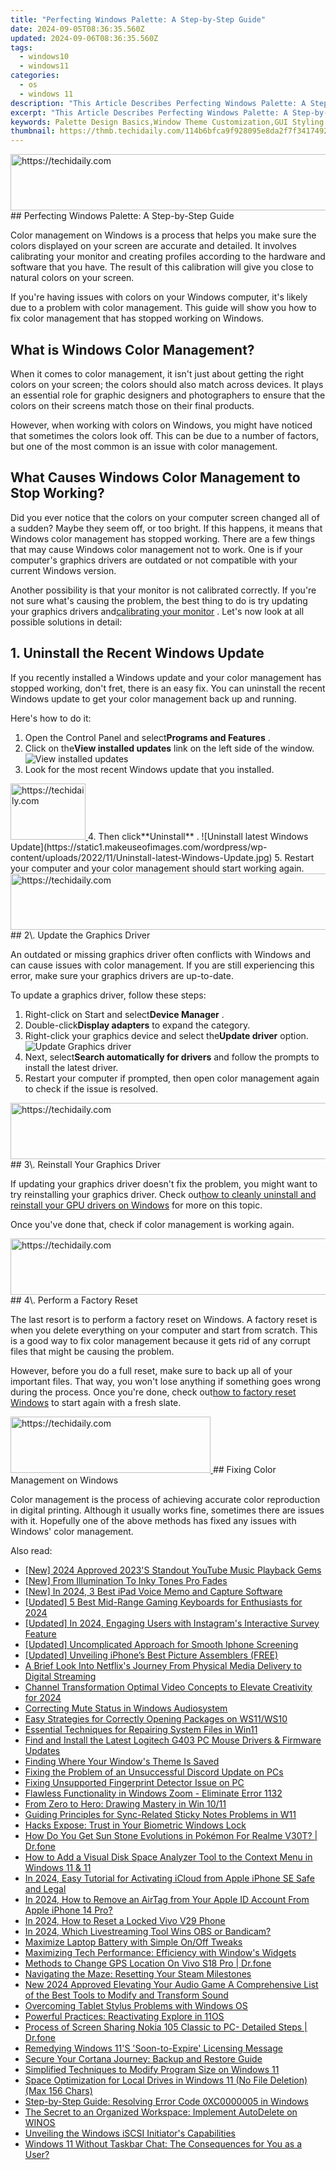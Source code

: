 ```yaml
---
title: "Perfecting Windows Palette: A Step-by-Step Guide"
date: 2024-09-05T08:36:35.560Z
updated: 2024-09-06T08:36:35.560Z
tags:
  - windows10
  - windows11
categories:
  - os
  - windows 11
description: "This Article Describes Perfecting Windows Palette: A Step-by-Step Guide"
excerpt: "This Article Describes Perfecting Windows Palette: A Step-by-Step Guide"
keywords: Palette Design Basics,Window Theme Customization,GUI Styling Tips,Color Scheme Creation,Interface Enhancement Steps,Windows Aesthetics Guide,Theme Setup Walkthrough
thumbnail: https://thmb.techidaily.com/114b6bfca9f928095e8da2f7f3417492afac50bf37b6d4d36fe64b43b43e9aea.jpg
---
```


<!-- affiliate ads begin -->
<a href="https://appsumo.8odi.net/c/5597632/2118321/7443" target="_top" id="2118321">
  <img src="//a.impactradius-go.com/display-ad/7443-2118321" border="0" alt="https://techidaily.com" width="600" height="90"/>
</a>
<img height="0" width="0" src="https://appsumo.8odi.net/i/5597632/2118321/7443" style="position:absolute;visibility:hidden;" border="0" />
<!-- affiliate ads end -->
## Perfecting Windows Palette: A Step-by-Step Guide

 Color management on Windows is a process that helps you make sure the colors displayed on your screen are accurate and detailed. It involves calibrating your monitor and creating profiles according to the hardware and software that you have. The result of this calibration will give you close to natural colors on your screen.

 If you're having issues with colors on your Windows computer, it's likely due to a problem with color management. This guide will show you how to fix color management that has stopped working on Windows.

## What is Windows Color Management?

 When it comes to color management, it isn't just about getting the right colors on your screen; the colors should also match across devices. It plays an essential role for graphic designers and photographers to ensure that the colors on their screens match those on their final products.

 However, when working with colors on Windows, you might have noticed that sometimes the colors look off. This can be due to a number of factors, but one of the most common is an issue with color management.

## What Causes Windows Color Management to Stop Working?

 Did you ever notice that the colors on your computer screen changed all of a sudden? Maybe they seem off, or too bright. If this happens, it means that Windows color management has stopped working. There are a few things that may cause Windows color management not to work. One is if your computer's graphics drivers are outdated or not compatible with your current Windows version.

 Another possibility is that your monitor is not calibrated correctly. If you're not sure what's causing the problem, the best thing to do is try updating your graphics drivers and[calibrating your monitor](https://www.makeuseof.com/how-to-calibrate-monitor-colors/) . Let's now look at all possible solutions in detail:

## 1\. Uninstall the Recent Windows Update

 If you recently installed a Windows update and your color management has stopped working, don't fret, there is an easy fix. You can uninstall the recent Windows update to get your color management back up and running.

Here's how to do it:

1. Open the Control Panel and select**Programs and Features** .
2. Click on the**View installed updates** link on the left side of the window.  
![View installed updates](https://static1.makeuseofimages.com/wordpress/wp-content/uploads/2022/11/View-installed-updates.jpg)
3. Look for the most recent Windows update that you installed.
<!-- affiliate ads begin -->
<a href="https://bluettiit.sjv.io/c/5597632/2114263/17093" target="_top" id="2114263">
  <img src="//a.impactradius-go.com/display-ad/17093-2114263" border="0" alt="https://techidaily.com" width="120" height="90"/>
</a>
<img height="0" width="0" src="https://bluettiit.sjv.io/i/5597632/2114263/17093" style="position:absolute;visibility:hidden;" border="0" />
<!-- affiliate ads end -->
4. Then click**Uninstall** .  
![Uninstall latest Windows Update](https://static1.makeuseofimages.com/wordpress/wp-content/uploads/2022/11/Uninstall-latest-Windows-Update.jpg)
5. Restart your computer and your color management should start working again.

<!-- affiliate ads begin -->
<a href="https://appsumo.8odi.net/c/5597632/2123733/7443" target="_top" id="2123733">
  <img src="//a.impactradius-go.com/display-ad/7443-2123733" border="0" alt="https://techidaily.com" width="728" height="90"/>
</a>
<img height="0" width="0" src="https://appsumo.8odi.net/i/5597632/2123733/7443" style="position:absolute;visibility:hidden;" border="0" />
<!-- affiliate ads end -->
## 2\. Update the Graphics Driver

 An outdated or missing graphics driver often conflicts with Windows and can cause issues with color management. If you are still experiencing this error, make sure your graphics drivers are up-to-date.

To update a graphics driver, follow these steps:

1. Right-click on Start and select**Device Manager** .
2. Double-click**Display adapters** to expand the category.
3. Right-click your graphics device and select the**Update driver** option.  
![Update Graphics driver](https://static1.makeuseofimages.com/wordpress/wp-content/uploads/2022/11/Update-Graphics-driver.jpg)
4. Next, select**Search automatically for drivers** and follow the prompts to install the latest driver.
5. Restart your computer if prompted, then open color management again to check if the issue is resolved.

<!-- affiliate ads begin -->
<a href="https://appsumo.8odi.net/c/5597632/2123736/7443" target="_top" id="2123736">
  <img src="//a.impactradius-go.com/display-ad/7443-2123736" border="0" alt="https://techidaily.com" width="728" height="90"/>
</a>
<img height="0" width="0" src="https://appsumo.8odi.net/i/5597632/2123736/7443" style="position:absolute;visibility:hidden;" border="0" />
<!-- affiliate ads end -->
## 3\. Reinstall Your Graphics Driver

 If updating your graphics driver doesn't fix the problem, you might want to try reinstalling your graphics driver. Check out[how to cleanly uninstall and reinstall your GPU drivers on Windows](https://www.makeuseof.com/how-to-cleanly-install-and-reinstall-gpu-drivers-on-windows/) for more on this topic.

 Once you've done that, check if color management is working again.

<!-- affiliate ads begin -->
<a href="https://appsumo.8odi.net/c/5597632/2123740/7443" target="_top" id="2123740">
  <img src="//a.impactradius-go.com/display-ad/7443-2123740" border="0" alt="https://techidaily.com" width="728" height="90"/>
</a>
<img height="0" width="0" src="https://appsumo.8odi.net/i/5597632/2123740/7443" style="position:absolute;visibility:hidden;" border="0" />
<!-- affiliate ads end -->
## 4\. Perform a Factory Reset

 The last resort is to perform a factory reset on Windows. A factory reset is when you delete everything on your computer and start from scratch. This is a good way to fix color management because it gets rid of any corrupt files that might be causing the problem.

 However, before you do a full reset, make sure to back up all of your important files. That way, you won't lose anything if something goes wrong during the process. Once you're done, check out[how to factory reset Windows](https://www.makeuseof.com/tag/4-ways-factory-reset-windows-computer/) to start again with a fresh slate.

<!-- affiliate ads begin -->
<a href="https://wigfever.sjv.io/c/5597632/2014857/22899" target="_top" id="2014857">
  <img src="//a.impactradius-go.com/display-ad/22899-2014857" border="0" alt="https://techidaily.com" width="320" height="90"/>
</a>
<img height="0" width="0" src="https://wigfever.sjv.io/i/5597632/2014857/22899" style="position:absolute;visibility:hidden;" border="0" />
<!-- affiliate ads end -->
## Fixing Color Management on Windows

 Color management is the process of achieving accurate color reproduction in digital printing. Although it usually works fine, sometimes there are issues with it. Hopefully one of the above methods has fixed any issues with Windows' color management.


<ins class="adsbygoogle"
     style="display:block"
     data-ad-format="autorelaxed"
     data-ad-client="ca-pub-7571918770474297"
     data-ad-slot="1223367746"></ins>



<ins class="adsbygoogle"
     style="display:block"
     data-ad-client="ca-pub-7571918770474297"
     data-ad-slot="8358498916"
     data-ad-format="auto"
     data-full-width-responsive="true"></ins>

<span class="atpl-alsoreadstyle">Also read:</span>
<div><ul>
<li><a href="https://facebook-record-videos.techidaily.com/new-2024-approved-2023s-standout-youtube-music-playback-gems/"><u>[New] 2024 Approved  2023'S Standout YouTube Music Playback Gems</u></a></li>
<li><a href="https://some-techniques.techidaily.com/new-from-illumination-to-inky-tones-pro-fades/"><u>[New] From Illumination To Inky Tones  Pro Fades</u></a></li>
<li><a href="https://video-screen-grab.techidaily.com/new-in-2024-3-best-ipad-voice-memo-and-capture-software/"><u>[New] In 2024, 3 Best iPad Voice Memo and Capture Software</u></a></li>
<li><a href="https://screen-activity-recording.techidaily.com/updated-5-best-mid-range-gaming-keyboards-for-enthusiasts-for-2024/"><u>[Updated] 5 Best Mid-Range Gaming Keyboards for Enthusiasts for 2024</u></a></li>
<li><a href="https://instagram-videos.techidaily.com/updated-in-2024-engaging-users-with-instagrams-interactive-survey-feature/"><u>[Updated] In 2024, Engaging Users with Instagram's Interactive Survey Feature</u></a></li>
<li><a href="https://visual-screen-recording.techidaily.com/updated-uncomplicated-approach-for-smooth-iphone-screening/"><u>[Updated] Uncomplicated Approach for Smooth Iphone Screening</u></a></li>
<li><a href="https://article-posts.techidaily.com/updated-unveiling-iphones-best-picture-assemblers-free/"><u>[Updated] Unveiling iPhone’s Best Picture Assemblers (FREE)</u></a></li>
<li><a href="https://tech-recovery.techidaily.com/a-brief-look-into-netflixs-journey-from-physical-media-delivery-to-digital-streaming/"><u>A Brief Look Into Netflix's Journey From Physical Media Delivery to Digital Streaming</u></a></li>
<li><a href="https://youtube-clips.techidaily.com/channel-transformation-optimal-video-concepts-to-elevate-creativity-for-2024/"><u>Channel Transformation  Optimal Video Concepts to Elevate Creativity for 2024</u></a></li>
<li><a href="https://win11.techidaily.com/correcting-mute-status-in-windows-audiosystem/"><u>Correcting Mute Status in Windows Audiosystem</u></a></li>
<li><a href="https://win11.techidaily.com/easy-strategies-for-correctly-opening-packages-on-ws11ws10/"><u>Easy Strategies for Correctly Opening Packages on WS11/WS10</u></a></li>
<li><a href="https://win11.techidaily.com/essential-techniques-for-repairing-system-files-in-win11/"><u>Essential Techniques for Repairing System Files in Win11</u></a></li>
<li><a href="https://win-blog.techidaily.com/find-and-install-the-latest-logitech-g403-pc-mouse-drivers-and-firmware-updates/"><u>Find and Install the Latest Logitech G403 PC Mouse Drivers & Firmware Updates</u></a></li>
<li><a href="https://win11.techidaily.com/finding-where-your-windows-theme-is-saved/"><u>Finding Where Your Window's Theme Is Saved</u></a></li>
<li><a href="https://win11.techidaily.com/fixing-the-problem-of-an-unsuccessful-discord-update-on-pcs/"><u>Fixing the Problem of an Unsuccessful Discord Update on PCs</u></a></li>
<li><a href="https://win11.techidaily.com/fixing-unsupported-fingerprint-detector-issue-on-pc/"><u>Fixing Unsupported Fingerprint Detector Issue on PC</u></a></li>
<li><a href="https://win11.techidaily.com/flawless-functionality-in-windows-zoom-eliminate-error-1132/"><u>Flawless Functionality in Windows Zoom - Eliminate Error 1132</u></a></li>
<li><a href="https://win11.techidaily.com/from-zero-to-hero-drawing-mastery-in-win-1011/"><u>From Zero to Hero: Drawing Mastery in Win 10/11</u></a></li>
<li><a href="https://win11.techidaily.com/guiding-principles-for-sync-related-sticky-notes-problems-in-w11/"><u>Guiding Principles for Sync-Related Sticky Notes Problems in W11</u></a></li>
<li><a href="https://win11.techidaily.com/hacks-expose-trust-in-your-biometric-windows-lock/"><u>Hacks Expose: Trust in Your Biometric Windows Lock</u></a></li>
<li><a href="https://pokemon-go-android.techidaily.com/how-do-you-get-sun-stone-evolutions-in-pokemon-for-realme-v30t-drfone-by-drfone-virtual-android/"><u>How Do You Get Sun Stone Evolutions in Pokémon For Realme V30T? | Dr.fone</u></a></li>
<li><a href="https://win11.techidaily.com/how-to-add-a-visual-disk-space-analyzer-tool-to-the-context-menu-in-windows-11-and-11/"><u>How to Add a Visual Disk Space Analyzer Tool to the Context Menu in Windows 11 & 11</u></a></li>
<li><a href="https://activate-lock.techidaily.com/in-2024-easy-tutorial-for-activating-icloud-from-apple-iphone-se-safe-and-legal-by-drfone-ios/"><u>In 2024, Easy Tutorial for Activating iCloud from Apple iPhone SE Safe and Legal</u></a></li>
<li><a href="https://apple-account.techidaily.com/in-2024-how-to-remove-an-airtag-from-your-apple-id-account-from-apple-iphone-14-pro-by-drfone-ios/"><u>In 2024, How to Remove an AirTag from Your Apple ID Account From Apple iPhone 14 Pro?</u></a></li>
<li><a href="https://android-unlock.techidaily.com/in-2024-how-to-reset-a-locked-vivo-v29-phone-by-drfone-android/"><u>In 2024, How to Reset a Locked Vivo V29 Phone</u></a></li>
<li><a href="https://screen-mirroring-recording.techidaily.com/in-2024-which-livestreaming-tool-wins-obs-or-bandicam/"><u>In 2024, Which Livestreaming Tool Wins  OBS or Bandicam?</u></a></li>
<li><a href="https://win11.techidaily.com/maximize-laptop-battery-with-simple-onoff-tweaks/"><u>Maximize Laptop Battery with Simple On/Off Tweaks</u></a></li>
<li><a href="https://win11.techidaily.com/maximizing-tech-performance-efficiency-with-windows-widgets/"><u>Maximizing Tech Performance: Efficiency with Window's Widgets</u></a></li>
<li><a href="https://fake-location.techidaily.com/methods-to-change-gps-location-on-vivo-s18-pro-drfone-by-drfone-virtual-android/"><u>Methods to Change GPS Location On Vivo S18 Pro | Dr.fone</u></a></li>
<li><a href="https://win11.techidaily.com/navigating-the-maze-resetting-your-steam-milestones/"><u>Navigating the Maze: Resetting Your Steam Milestones</u></a></li>
<li><a href="https://voice-adjusting.techidaily.com/new-2024-approved-elevating-your-audio-game-a-comprehensive-list-of-the-best-tools-to-modify-and-transform-sound/"><u>New 2024 Approved Elevating Your Audio Game A Comprehensive List of the Best Tools to Modify and Transform Sound</u></a></li>
<li><a href="https://win11.techidaily.com/overcoming-tablet-stylus-problems-with-windows-os/"><u>Overcoming Tablet Stylus Problems with Windows OS</u></a></li>
<li><a href="https://win11.techidaily.com/powerful-practices-reactivating-explore-in-11os/"><u>Powerful Practices: Reactivating Explore in 11OS</u></a></li>
<li><a href="https://screen-mirror.techidaily.com/process-of-screen-sharing-nokia-105-classic-to-pc-detailed-steps-drfone-by-drfone-android/"><u>Process of Screen Sharing Nokia 105 Classic to PC- Detailed Steps | Dr.fone</u></a></li>
<li><a href="https://win11.techidaily.com/remedying-windows-11s-soon-to-expire-licensing-message/"><u>Remedying Windows 11'S 'Soon-to-Expire' Licensing Message</u></a></li>
<li><a href="https://win11.techidaily.com/secure-your-cortana-journey-backup-and-restore-guide/"><u>Secure Your Cortana Journey: Backup and Restore Guide</u></a></li>
<li><a href="https://win11.techidaily.com/simplified-techniques-to-modify-program-size-on-windows-11/"><u>Simplified Techniques to Modify Program Size on Windows 11</u></a></li>
<li><a href="https://win11.techidaily.com/space-optimization-for-local-drives-in-windows-11-no-file-deletion-max-156-chars/"><u>Space Optimization for Local Drives in Windows 11 (No File Deletion) (Max 156 Chars)</u></a></li>
<li><a href="https://win11.techidaily.com/step-by-step-guide-resolving-error-code-0xc0000005-in-windows/"><u>Step-by-Step Guide: Resolving Error Code 0XC0000005 in Windows</u></a></li>
<li><a href="https://win11.techidaily.com/the-secret-to-an-organized-workspace-implement-autodelete-on-winos/"><u>The Secret to an Organized Workspace: Implement AutoDelete on WINOS</u></a></li>
<li><a href="https://win11.techidaily.com/unveiling-the-windows-iscsi-initiators-capabilities/"><u>Unveiling the Windows iSCSI Initiator's Capabilities</u></a></li>
<li><a href="https://win11.techidaily.com/windows-11-without-taskbar-chat-the-consequences-for-you-as-a-user/"><u>Windows 11 Without Taskbar Chat: The Consequences for You as a User?</u></a></li>
</ul></div>
